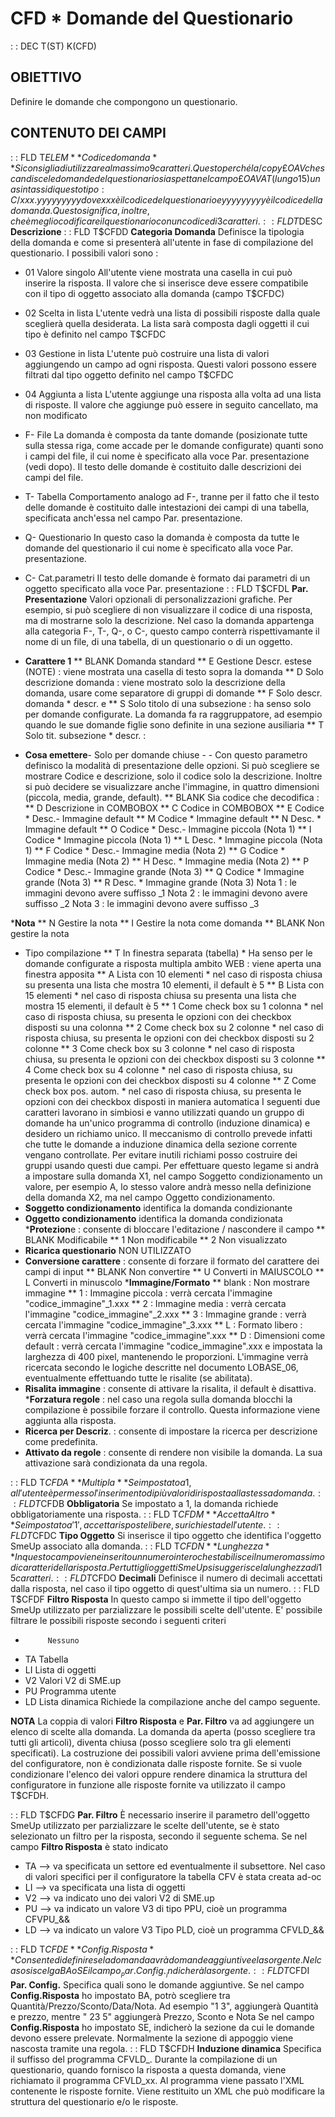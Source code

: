 # CFD * Domande del Questionario
 :  : DEC T(ST) K(CFD)
## OBIETTIVO
Definire le domande che compongono un questionario.
## CONTENUTO DEI CAMPI
 :  : FLD T$ELEM  **Codice domanda**
Si consiglia di utilizzare al massimo 9 caratteri. Questo perché la /copy £OAV che scandisce le domande del questionario si aspetta nel campo £OAVAT (lungo 15) una sintassi di questo tipo :  C/xxx.yyyyyyyyy dove xxx è il codice del questionario e yyyyyyyyy è il codice della domanda. Questo significa, inoltre, che è meglio codificare il questionario con un codice di 3 caratteri.
 :  : FLD T$DESC  **Descrizione**
 :  : FLD T$CFDD  **Categoria Domanda**
 Definisce la tipologia della domanda e come si presenterà all'utente in fase di compilazione del questionario.
 I possibili valori sono : 
 * 01 Valore singolo
All'utente viene mostrata una casella in cui può inserire la risposta. Il valore che si inserisce deve essere compatibile con il tipo di oggetto associato alla domanda (campo T$CFDC)
 * 02 Scelta in lista
L'utente vedrà una lista di possibili risposte dalla quale sceglierà quella desiderata.
La lista sarà composta dagli oggetti il cui tipo è definito nel campo T$CFDC
 * 03 Gestione in lista
L'utente può costruire una lista di valori aggiungendo un campo ad ogni risposta.
Questi valori possono essere filtrati dal tipo oggetto definito nel campo T$CFDC
 * 04 Aggiunta a lista
L'utente aggiunge una risposta alla volta ad una lista di risposte. Il valore che aggiunge può essere in seguito
cancellato, ma non modificato
 * F- File
La domanda è composta da tante domande (posizionate tutte sulla stessa riga, come accade per le domande configurate) quanti sono i campi del file, il cui nome è specificato alla voce Par. presentazione (vedi dopo). Il testo delle domande è costituito dalle descrizioni dei campi del file.
 * T- Tabella
Comportamento analogo ad F-, tranne per il fatto che il testo delle domande è costituito dalle intestazioni dei campi di una tabella, specificata anch'essa nel campo Par. presentazione.
 * Q- Questionario
In questo caso la domanda è composta da tutte le domande del questionario il cui nome è specificato alla voce Par. presentazione.
 * C- Cat.parametri
Il testo delle domande è formato dai parametri di un oggetto specificato alla voce Par. presentazione
 :  : FLD T$CFDL  **Par. Presentazione**
Valori opzionali di personalizzazioni grafiche. Per esempio, si può scegliere di non visualizzare il codice di una risposta, ma di mostrarne solo la descrizione. Nel caso la domanda appartenga alla categoria F-, T-, Q-, o C-, questo campo conterrà rispettivamante il nome di un file, di una tabella, di un questionario o di un oggetto.

 * **Carattere 1**
 ** BLANK Domanda standard
 ** E Gestione Descr. estese (NOTE) :  viene mostrata una casella di testo sopra la domanda
 ** D Solo descrizione domanda  :  viene mostrato solo la descrizione della domanda, usare come separatore di gruppi di domande
 ** F Solo descr. domanda * descr. e
 ** S Solo titolo di una subsezione  :  ha senso solo per domande configurate. La domanda fa ra raggruppatore, ad esempio quando le sue domande figlie sono definite in una sezione ausiliaria
 ** T Solo tit. subsezione * descr.  : 
 * **Cosa emettere**- Solo per domande chiuse - - Con questo parametro definisco la modalità di presentazione delle opzioni. Si può scegliere se mostrare Codice e descrizione, solo il codice solo la descrizione. Inoltre si può decidere se visualizzare anche l'immagine, in quattro dimensioni (piccola, media, grande, default).
 ** BLANK Sia codice che decodifica  : 
 ** D Descrizione in COMBOBOX
 ** C Codice in COMBOBOX
 ** E Codice * Desc.- Immagine default
 ** M Codice * Immagine default
 ** N Desc. * Immagine default
 ** O Codice * Desc.- Immagine piccola (Nota 1)
 ** I Codice * Immagine piccola (Nota 1)
 ** L Desc. * Immagine piccola (Nota 1)
 ** F Codice * Desc.- Immagine media (Nota 2)
 ** G Codice * Immagine media (Nota 2)
 ** H Desc. * Immagine media (Nota 2)
 ** P Codice * Desc.- Immagine grande (Nota 3)
 ** Q Codice * Immagine grande (Nota 3)
 ** R Desc. * Immagine grande (Nota 3)
Nota 1 :  le immagini devono avere suffisso _1
Nota 2 :  le immagini devono avere suffisso _2
Nota 3 :  le immagini devono avere suffisso _3

 ***Nota**
 ** N Gestire la nota
 ** I Gestire la nota come domanda
 ** BLANK Non gestire la nota
 * Tipo compilazione
 ** T In finestra separata (tabella) * Ha senso per le domande configurate a risposta multipla ambito WEB :  viene aperta una finestra apposita
 ** A Lista con 10 elementi * nel caso di risposta chiusa su presenta una lista che mostra 10 elementi, il default è 5
 ** B Lista con 15 elementi * nel caso di risposta chiusa su presenta una lista che mostra 15 elementi, il default è 5
 ** 1 Come check box su 1 colonna * nel caso di risposta chiusa, su presenta le opzioni con dei checkbox disposti su una colonna
 ** 2 Come check box su 2 colonne * nel caso di risposta chiusa, su presenta le opzioni con dei checkbox disposti su 2 colonne
 ** 3 Come check box su 3 colonne * nel caso di risposta chiusa, su presenta le opzioni con dei checkbox disposti su 3 colonne
 ** 4 Come check box su 4 colonne * nel caso di risposta chiusa, su presenta le opzioni con dei checkbox disposti su 4 colonne
 ** Z Come check box pos. autom. * nel caso di risposta chiusa, su presenta le opzioni con dei checkbox disposti in maniera automatica
I seguenti due caratteri lavorano in simbiosi e vanno utilizzati quando un gruppo di domande ha un'unico programma di controllo (induzione dinamica) e desidero un richiamo unico. Il meccanismo di controllo prevede infatti che tutte le domande a induzione dinamica della sezione corrente vengano controllate. Per evitare inutili richiami posso costruire dei gruppi usando questi due campi.  Per effettuare questo legame si andrà a impostare sulla domanda X1, nel campo Soggetto condizionamento un valore, per esempio A, lo stesso valore andrà messo nella definizione della domanda X2, ma nel campo Oggetto condizionamento.
 * **Soggetto condizionamento** identifica la domanda condizionante
 * **Oggetto condizionamento** identifica la domanda condizionata
 ***Protezion**e :  consente di bloccare l'editazione / nascondere il campo
 ** BLANK Modificabile
 ** 1 Non modificabile
 ** 2 Non visualizzato
 * **Ricarica questionario** NON UTILIZZATO
 * **Conversione carattere** :  consente di forzare il formato del carattere dei campi di input
 ** BLANK Non convertire
 ** U Converti in MAIUSCOLO
 ** L Converti in minuscolo
 ***Immagine/Formato**
 ** blank :  Non mostrare immagine
 ** 1 :  Immagine piccola  :  verrà cercata l'immagine "codice_immagine"_1.xxx
 ** 2 :  Immagine media  :  verrà cercata l'immagine "codice_immagine"_2.xxx
 ** 3 :  Immagine grande  :  verrà cercata l'immagine "codice_immagine"_3.xxx
 ** L :  Formato libero  :  verrà cercata l'immagine "codice_immagine".xxx
 ** D :  Dimensioni come default  :  verrà cercata l'immagine "codice_immagine".xxx e impostata la larghezza di 400 pixel, mantenendo le proporzioni.
 L'immagine verrà ricercata secondo le logiche descritte nel documento LOBASE_06, eventualmente effettuando tutte le risalite (se abilitata).
 * **Risalita immagine** :  consente di attivare la risalita, il default è disattiva.
 ***Forzatura regole** :  nel caso una regola sulla domanda blocchi la compilazione è possibile forzare il controllo. Questa informazione viene aggiunta alla risposta.
 * **Ricerca per Descriz**. :  consente di impostare la ricerca per descrizione come predefinita.
 * **Attivato da regole**  :  consente di rendere non visibile la domanda. La sua attivazione sarà condizionata da una regola.

 :  : FLD T$CFDA  **Multipla**
Se impostato a 1, all'utente è permesso l'inserimento di più valori di risposta alla stessa domanda.
 :  : FLD T$CFDB  **Obbligatoria**
Se impostato a 1, la domanda richiede obbligatoriamente una risposta.
 :  : FLD T$CFDM  **Accetta Altro**
Se impostato a '1', accetta risposte libere, su richiesta dell'utente.
 :  : FLD T$CFDC  **Tipo Oggetto**
Si inserisce il tipo oggetto che identifica l'oggetto SmeUp associato alla domanda.
 :  : FLD T$CFDN  **Lunghezza**
In questo campo viene inserito un numero intero che stabilisce il numero massimo di caratteri della risposta. Per tutti gli oggetti SmeUp si suggerisce la lunghezza di 15 caratteri.
 :  : FLD T$CFDO  **Decimali**
Definisce il numero di decimali accettati dalla risposta, nel caso il tipo oggetto di quest'ultima sia un numero.
 :  : FLD T$CFDF  **Filtro Risposta**
In questo campo si immette il tipo dell'oggetto SmeUp utilizzato per parzializzare le possibili scelte dell'utente.
E' possibile filtrare le possibili risposte secondo i seguenti criteri
 *          Nessuno
 * TA        Tabella
 * LI        Lista di oggetti
 * V2        Valori V2 di SME.up
 * PU        Programma utente
 * LD        Lista dinamica
Richiede la compilazione anche del campo seguente.

**NOTA** La coppia di valori **Filtro Risposta** e **Par. Filtro** va ad aggiungere un elenco di scelte alla domanda. La domanda da aperta (posso scegliere tra tutti gli articoli), diventa chiusa (posso scegliere solo tra gli elementi specificati).
La costruzione dei possibili valori avviene prima dell'emissione del configuratore, non è condizionata dalle risposte fornite.
Se si vuole condizionare l'elenco dei valori oppure rendere dinamica la struttura del configuratore in funzione alle risposte fornite va utilizzato il campo T$CFDH.

 :  : FLD T$CFDG  **Par. Filtro**
È necessario inserire il parametro dell'oggetto SmeUp utilizzato per parzializzare le scelte dell'utente, se è stato selezionato un filtro per la risposta, secondo il seguente schema.
Se nel campo **Filtro Risposta**  è stato indicato
 * TA -->  va specificata un settore ed eventualmente il subsettore. Nel caso di valori specifici per il configuratore la tabella CFV è stata creata ad-oc
 * LI  --> va specificata una lista di oggetti
 * V2 --> va indicato uno dei valori V2 di SME.up
 * PU --> va indicato un valore V3 di tipo PPU, cioè un programma CFVPU_&&
 * LD --> va indicato un valore V3 Tipo PLD, cioè un programma CFVLD_&&


 :  : FLD T$CFDE  **Config.Risposta**
Consente di definire se la domanda avrà domande aggiuntive e la sorgente. Nel caso si scelga BA o SE il campo __Par. Config.__ indicherà la sorgente.
 :  : FLD T$CFDI  **Par. Config.**
Specifica quali sono le domande aggiuntive.
Se nel campo **Config.Risposta** ho impostato BA, potrò scegliere tra Quantità/Prezzo/Sconto/Data/Nota. Ad esempio "1 3", aggiungerà Quantità e prezzo, mentre " 23 5" aggiungerà Prezzo, Sconto e Nota
Se nel campo **Config.Risposta** ho impostato SE, indicherò la sezione da cui le domande devono essere prelevate. Normalmente la sezione di appoggio viene nascosta tramite una regola.
 :  : FLD T$CFDH  **Induzione dinamica**
Specifica il suffisso del programma CFVLD_.
Durante la compilazione di un questionario, quando fornisco la risposta a questa domanda, viene richiamato il programma CFVLD_xx. Al programma viene passato l'XML contenente le risposte fornite. Viene restituito un XML che può modificare la struttura del questionario e/o le risposte.

